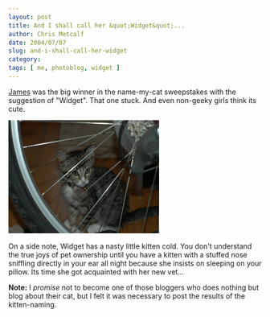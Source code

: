 ```yaml
---
layout: post
title: And I shall call her &quot;Widget&quot;...
author: Chris Metcalf
date: 2004/07/07
slug: and-i-shall-call-her-widget
category: 
tags: [ me, photoblog, widget ]
---
```


<a href="http://jbyers.com">James</a> was the big winner in the name-my-cat sweepstakes with the suggestion of "Widget". That one stuck. And even non-geeky girls think its cute.

<img src="/images/posts/widget2.jpg" width="300" height="225" alt="Widget!" />

On a side note, Widget has a nasty little kitten cold. You don't understand the true joys of pet ownership until you have a kitten with a stuffed nose sniffling directly in your ear all night because she insists on sleeping on your pillow. Its time she got acquainted with her new vet...

<strong>Note:</strong> I <em>promise</em> not to become one of those bloggers who does nothing but blog about their cat, but I felt it was necessary to post the results of the kitten-naming.
